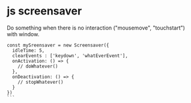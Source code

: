 # js screensaver

Do something when there is no interaction ("mousemove", "touchstart") with window.
````
const mySreensaver = new Screensaver({
  idleTime: 5,
  clearEvents : ['keydown', 'whatEverEvent'],
  onActivation: () => {
    // doWhatever()
  },
  onDeactivation: () => {
    // stopWhatever()
  }
})
```
